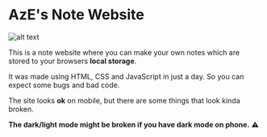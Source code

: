 AzE's Note Website
======


![alt text](https://i.ibb.co/hKN9NGs/notes.png)


This is a note website where you can make your own notes which are stored to your browsers **local storage**.

It was made using HTML, CSS and JavaScript in just a day. So you can expect some bugs and bad code.


The site looks **ok** on mobile, but there are some things that look kinda broken. 

**The dark/light mode might be broken if you have dark mode on phone.** ⚠️

